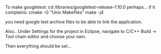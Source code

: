 
To make googletest: 
cd /libraries/googletest-release-1.10.0
perhaps... if it complains:
cmake -G "Unix Makefiles"
make -j4

you need google test archive files to be able to link the application.


Also..
Under Settings for the project in Eclipse, navigate to
C/C++ Build -> Tool chain editor and choose your own.

Then everything should be set...
